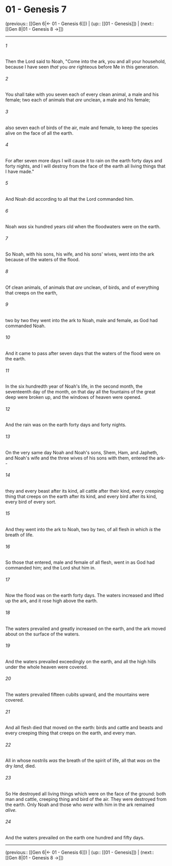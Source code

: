 # 01 - Genesis 7

(previous:: [[Gen 6|← 01 - Genesis 6]]) | (up:: [[01 - Genesis]]) | (next:: [[Gen 8|01 - Genesis 8 →]])

***


###### 1 
Then the Lord said to Noah, "Come into the ark, you and all your household, because I have seen _that_ you _are_ righteous before Me in this generation. 

###### 2 
You shall take with you seven each of every clean animal, a male and his female; two each of animals that _are_ unclean, a male and his female; 

###### 3 
also seven each of birds of the air, male and female, to keep the species alive on the face of all the earth. 

###### 4 
For after seven more days I will cause it to rain on the earth forty days and forty nights, and I will destroy from the face of the earth all living things that I have made." 

###### 5 
And Noah did according to all that the Lord commanded him. 

###### 6 
Noah _was_ six hundred years old when the floodwaters were on the earth. 

###### 7 
So Noah, with his sons, his wife, and his sons' wives, went into the ark because of the waters of the flood. 

###### 8 
Of clean animals, of animals that _are_ unclean, of birds, and of everything that creeps on the earth, 

###### 9 
two by two they went into the ark to Noah, male and female, as God had commanded Noah. 

###### 10 
And it came to pass after seven days that the waters of the flood were on the earth. 

###### 11 
In the six hundredth year of Noah's life, in the second month, the seventeenth day of the month, on that day all the fountains of the great deep were broken up, and the windows of heaven were opened. 

###### 12 
And the rain was on the earth forty days and forty nights. 

###### 13 
On the very same day Noah and Noah's sons, Shem, Ham, and Japheth, and Noah's wife and the three wives of his sons with them, entered the ark-- 

###### 14 
they and every beast after its kind, all cattle after their kind, every creeping thing that creeps on the earth after its kind, and every bird after its kind, every bird of every sort. 

###### 15 
And they went into the ark to Noah, two by two, of all flesh in which _is_ the breath of life. 

###### 16 
So those that entered, male and female of all flesh, went in as God had commanded him; and the Lord shut him in. 

###### 17 
Now the flood was on the earth forty days. The waters increased and lifted up the ark, and it rose high above the earth. 

###### 18 
The waters prevailed and greatly increased on the earth, and the ark moved about on the surface of the waters. 

###### 19 
And the waters prevailed exceedingly on the earth, and all the high hills under the whole heaven were covered. 

###### 20 
The waters prevailed fifteen cubits upward, and the mountains were covered. 

###### 21 
And all flesh died that moved on the earth: birds and cattle and beasts and every creeping thing that creeps on the earth, and every man. 

###### 22 
All in whose nostrils _was_ the breath of the spirit of life, all that _was_ on the dry _land,_ died. 

###### 23 
So He destroyed all living things which were on the face of the ground: both man and cattle, creeping thing and bird of the air. They were destroyed from the earth. Only Noah and those who _were_ with him in the ark remained _alive._ 

###### 24 
And the waters prevailed on the earth one hundred and fifty days.

***

(previous:: [[Gen 6|← 01 - Genesis 6]]) | (up:: [[01 - Genesis]]) | (next:: [[Gen 8|01 - Genesis 8 →]])
